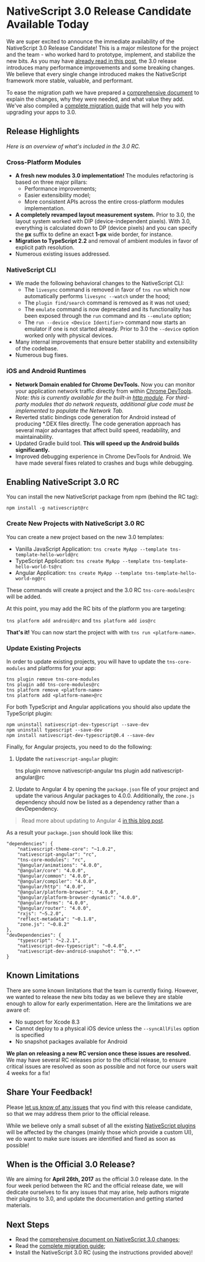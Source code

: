# NativeScript 3.0 Release Candidate Available Today

We are super excited to announce the immediate availability of the NativeScript 3.0 Release Candidate! This is a major milestone for the project and the team - who worked hard to prototype, implement, and stabilize the new bits. As you may have [already read in this post](https://www.nativescript.org/blog/sneak-preview-of-nativescript-3.0), the 3.0 release introduces many performance improvements and some breaking changes. We believe that every single change introduced makes the NativeScript framework more stable, valuable, and performant.

To ease the migration path we have prepared a [comprehensive document](https://progresssoftware-my.sharepoint.com/personal/vakrilov_progress_com/_layouts/15/WopiFrame.aspx?docid=010adaf93ef8b412694e0cac9bf7ff12a&authkey=ATk6nC6ZsoCrTNMxE16Eb_A&action=view) to explain the changes, why they were needed, and what value they add. We've also compiled a [complete migration guide](https://github.com/NativeScript/NativeScript/blob/31063ee732256d306b172a1ad48d4c17399c809a/Modules30Changes.md) that will help you with upgrading your apps to 3.0.

## Release Highlights

*Here is an overview of what's included in the 3.0 RC.*

### Cross-Platform Modules

- **A fresh new modules 3.0 implementation!** The modules refactoring is based on three major pillars:
	- Performance improvements;
	- Easier extensibility model;
	- More consistent APIs across the entire cross-platform modules implementation.
- **A completely revamped layout measurement system.** Prior to 3.0, the layout system worked with DIP (device-independent pixels). With 3.0, everything is calculated down to DP (device pixels) and you can specify the **px** suffix to define an exact **1-px** wide border, for instance.
- **Migration to TypeScript 2.2** and removal of ambient modules in favor of explicit path resolution.
- Numerous existing issues addressed.

### NativeScript CLI

- We made the following behavioral changes to the NativeScript CLI:
	- The `livesync` command is removed in favor of `tns run` which now automatically performs `livesync --watch` under the hood;
	- The `plugin find/search` command is removed as it was not used;
	- The `emulate` command is now deprecated and its functionality has been exposed through the `run` command and its `--emulate` option;
	- The `run --device <Device Identifier>` command now starts an emulator if one is not started already. Prior to 3.0 the `--device` option worked only with physical devices.
- Many internal improvements that ensure better stability and extensibility of the codebase.
- Numerous bug fixes.

### iOS and Android Runtimes

- **Network Domain enabled for Chrome DevTools.** Now you can monitor your application network traffic directly from within [Chrome DevTools](https://docs.nativescript.org/runtimes/android/debug/debug-cli). *Note: this is currently available for the built-in [http module](https://docs.nativescript.org/cookbook/http). For third-party modules that do network requests, additional glue code must be implemented to populate the Network Tab.*
- Reverted static bindings code generation for Android instead of producing *.DEX files directly. The code generation approach has several major advantages that affect build speed, readability, and maintainability.
- Updated Gradle build tool. **This will speed up the Android builds significantly.**
- Improved debugging experience in Chrome DevTools for Android. We have made several fixes related to crashes and bugs while debugging.

## Enabling NativeScript 3.0 RC

You can install the new NativeScript package from npm (behind the RC tag):

	npm install -g nativescript@rc

### Create New Projects with NativeScript 3.0 RC

You can create a new project based on the new 3.0 templates:

- Vanilla JavaScript Application: `tns create MyApp --template tns-template-hello-world@rc` 
- TypeScript Application: `tns create MyApp --template tns-template-hello-world-ts@rc` 
- Angular Application: `tns create MyApp --template tns-template-hello-world-ng@rc`

These commands will create a project and the 3.0 RC `tns-core-modules@rc` will be added.

At this point, you may add the RC bits of the platform you are targeting:

`tns platform add android@rc` and `tns platform add ios@rc`

**That's it!** You can now start the project with with `tns run <platform-name>`.

### Update Existing Projects

In order to update existing projects, you will have to update the `tns-core-modules` and platforms for your app:

	tns plugin remove tns-core-modules 
	tns plugin add tns-core-modules@rc
	tns platform remove <platform-name>
	tns platform add <platform-name>@rc

For both TypeScript and Angular applications you should also update the TypeScript plugin:

	npm uninstall nativescript-dev-typescript --save-dev
	npm uninstall typescript --save-dev
	npm install nativescript-dev-typescript@0.4 --save-dev

Finally, for Angular projects, you need to do the following:

1) Update the `nativescript-angular` plugin:

	tns plugin remove nativescript-angular
	tns plugin add nativescript-angular@rc

2) Update to Angular 4 by opening the `package.json` file of your project and update the various Angular packages to 4.0.0. Additionally, the `zone.js` dependency should now be listed as a dependency rather than a devDependency.

> Read more about updating to Angular 4 [in this blog post](https://www.nativescript.org/blog/nativescript-supports-angular-4).

As a result your `package.json` should look like this:

    "dependencies": {
        "nativescript-theme-core": "~1.0.2",
        "nativescript-angular": "rc",
        "tns-core-modules": "rc",
        "@angular/animations": "4.0.0",
        "@angular/core": "4.0.0",
        "@angular/common": "4.0.0",
        "@angular/compiler": "4.0.0",
        "@angular/http": "4.0.0",
        "@angular/platform-browser": "4.0.0",
        "@angular/platform-browser-dynamic": "4.0.0",
        "@angular/forms": "4.0.0",
        "@angular/router": "4.0.0",
        "rxjs": "~5.2.0",
        "reflect-metadata": "~0.1.8",
        "zone.js": "~0.8.2"
    },
    "devDependencies": {
        "typescript": "~2.2.1",
        "nativescript-dev-typescript": "~0.4.0",
        "nativescript-dev-android-snapshot": "^0.*.*"
    }

## Known Limitations

There are some known limitations that the team is currently fixing. However, we wanted to release the new bits today as we believe they are stable enough to allow for early experimentation. Here are the limitations we are aware of:

- No support for Xcode 8.3
- Cannot deploy to a physical iOS device unless the `--syncAllFiles` option is specified
- No snapshot packages available for Android

**We plan on releasing a new RC version once these issues are resolved.** We may have several RC releases prior to the official release, to ensure critical issues are resolved as soon as possible and not force our users wait 4 weeks for a fix!

## Share Your Feedback!

Please [let us know of any issues](https://github.com/NativeScript/NativeScript/issues/new) that you find with this release candidate, so that we may address them prior to the official release.

While we believe only a small subset of all the existing [NativeScript plugins](http://plugins.nativescript.org/) will be affected by the changes (mainly those which provide a custom UI), we do want to make sure issues are identified and fixed as soon as possible!

## When is the Official 3.0 Release?

We are aiming for **April 26th, 2017** as the official 3.0 release date. In the four week period between the RC and the official release date, we will dedicate ourselves to fix any issues that may arise, help authors migrate their plugins to 3.0, and update the documentation and getting started materials.

## Next Steps

- Read the [comprehensive document on NativeScript 3.0 changes](https://progresssoftware-my.sharepoint.com/personal/vakrilov_progress_com/_layouts/15/WopiFrame.aspx?docid=010adaf93ef8b412694e0cac9bf7ff12a&authkey=ATk6nC6ZsoCrTNMxE16Eb_A&action=view);
- Read the [complete migration guide](https://github.com/NativeScript/NativeScript/blob/31063ee732256d306b172a1ad48d4c17399c809a/Modules30Changes.md);
- Install the NativeScript 3.0 RC (using the instructions provided above)!